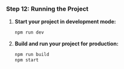### Step 12: Running the Project

1. **Start your project in development mode:**

   ```bash
   npm run dev
   ```

2. **Build and run your project for production:**
   ```bash
   npm run build
   npm start
   ```

